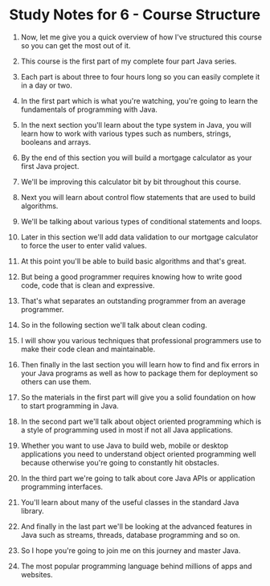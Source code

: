 # Study Notes for 6 - Course Structure

1. Now, let me give you a quick overview of how I've structured this course so you can get the most out of it.

2. This course is the first part of my complete four part Java series.

3. Each part is about three to four hours long so you can easily complete it in a day or two.

4. In the first part which is what you're watching, you're going to learn the fundamentals of programming with Java.

5. In the next section you'll learn about the type system in Java, you will learn how to work with various types such as numbers, strings, booleans and arrays.

6. By the end of this section you will build a mortgage calculator as your first Java project.

7. We'll be improving this calculator bit by bit throughout this course.

8. Next you will learn about control flow statements that are used to build algorithms.

9. We'll be talking about various types of conditional statements and loops.

10. Later in this section we'll add data validation to our mortgage calculator to force the user to enter valid values.

11. At this point you'll be able to build basic algorithms and that's great.

12. But being a good programmer requires knowing how to write good code, code that is clean and expressive.

13. That's what separates an outstanding programmer from an average programmer.

14. So in the following section we'll talk about clean coding.

15. I will show you various techniques that professional programmers use to make their code clean and maintainable.

16. Then finally in the last section you will learn how to find and fix errors in your Java programs as well as how to package them for deployment so others can use them.

17. So the materials in the first part will give you a solid foundation on how to start programming in Java.

18. In the second part we'll talk about object oriented programming which is a style of programming used in most if not all Java applications.

19. Whether you want to use Java to build web, mobile or desktop applications you need to understand object oriented programming well because otherwise you're going to constantly hit obstacles.

20. In the third part we're going to talk about core Java APIs or application programming interfaces.

21. You'll learn about many of the useful classes in the standard Java library.

22. And finally in the last part we'll be looking at the advanced features in Java such as streams, threads, database programming and so on.

23. So I hope you're going to join me on this journey and master Java.

24. The most popular programming language behind millions of apps and websites.
